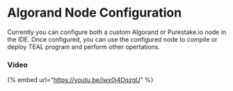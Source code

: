 # Algorand Node Configuration

Currently you can configure both a custom Algorand  or Purestake.io node in the IDE. Once configured, you can use the configured node to compile or deploy TEAL program and perform other opertations.

### Video

{% embed url="https://youtu.be/iwx0j4DqzgU" %}



